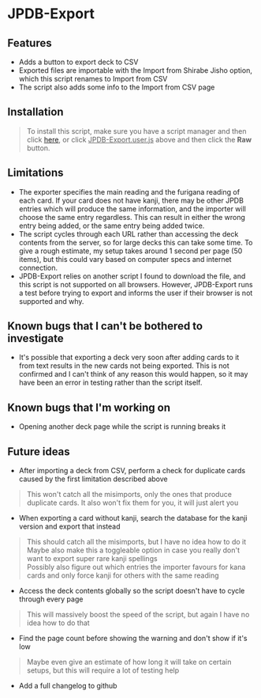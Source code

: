 # JPDB-Export

## Features
- Adds a button to export deck to CSV  
- Exported files are importable with the Import from Shirabe Jisho option, which this script renames to Import from CSV  
- The script also adds some info to the Import from CSV page

## Installation
> To install this script, make sure you have a script manager and then click [here](https://github.com/JaiWWW/JPDB-Export/raw/main/JPDB-Export.user.js), or click <ins>JPDB-Export.user.js</ins> above and then click the **Raw** button.

## Limitations
- The exporter specifies the main reading and the furigana reading of each card. If your card does not have kanji, there may be other JPDB entries which will produce the same information, and the importer will choose the same entry regardless. This can result in either the wrong entry being added, or the same entry being added twice.
- The script cycles through each URL rather than accessing the deck contents from the server, so for large decks this can take some time. To give a rough estimate, my setup takes around 1 second per page (50 items), but this could vary based on computer specs and internet connection.
- JPDB-Export relies on another script I found to download the file, and this script is not supported on all browsers. However, JPDB-Export runs a test before trying to export and informs the user if their browser is not supported and why.

## Known bugs that I can't be bothered to investigate
- It's possible that exporting a deck very soon after adding cards to it from text results in the new cards not being exported. This is not confirmed and I can't think of any reason this would happen, so it may have been an error in testing rather than the script itself.

## Known bugs that I'm working on
- Opening another deck page while the script is running breaks it

## Future ideas
- After importing a deck from CSV, perform a check for duplicate cards caused by the first limitation described above
> This won't catch all the misimports, only the ones that produce duplicate cards. It also won't fix them for you, it will just alert you
- When exporting a card without kanji, search the database for the kanji version and export that instead
> This should catch all the misimports, but I have no idea how to do it  
> Maybe also make this a toggleable option in case you really don't want to export super rare kanji spellings  
> Possibly also figure out which entries the importer favours for kana cards and only force kanji for others with the same reading
- Access the deck contents globally so the script doesn't have to cycle through every page
> This will massively boost the speed of the script, but again I have no idea how to do that
- Find the page count before showing the warning and don't show if it's low
> Maybe even give an estimate of how long it will take on certain setups, but this will require a lot of testing help
- Add a full changelog to github
